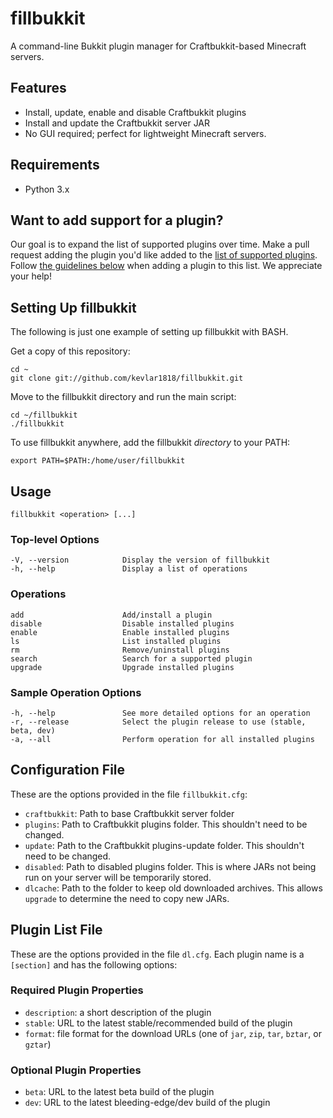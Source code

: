 ﻿fillbukkit
==========
A command-line Bukkit plugin manager for Craftbukkit-based Minecraft servers.

## Features
- Install, update, enable and disable Craftbukkit plugins
- Install and update the Craftbukkit server JAR
- No GUI required; perfect for lightweight Minecraft servers.

## Requirements
- Python 3.x

## Want to add support for a plugin?
Our goal is to expand the list of supported plugins over time. 
Make a pull request adding the plugin you'd like added to the [list of supported plugins][2]. 
Follow [the guidelines below][1] when adding a plugin to this list. We appreciate your help!

## Setting Up fillbukkit
The following is just one example of setting up fillbukkit with BASH.

Get a copy of this repository:

    cd ~
    git clone git://github.com/kevlar1818/fillbukkit.git

Move to the fillbukkit directory and run the main script:

    cd ~/fillbukkit
    ./fillbukkit

To use fillbukkit anywhere, add the fillbukkit *directory* to your PATH:

    export PATH=$PATH:/home/user/fillbukkit

## Usage
    fillbukkit <operation> [...]

### Top-level Options
    -V, --version            Display the version of fillbukkit
    -h, --help               Display a list of operations

### Operations
    add                      Add/install a plugin
    disable                  Disable installed plugins
    enable                   Enable installed plugins
    ls                       List installed plugins
    rm                       Remove/uninstall plugins
    search                   Search for a supported plugin
    upgrade                  Upgrade installed plugins

### Sample Operation Options
    -h, --help               See more detailed options for an operation
    -r, --release            Select the plugin release to use (stable, beta, dev)
    -a, --all                Perform operation for all installed plugins

## Configuration File
These are the options provided in the file `fillbukkit.cfg`:
- `craftbukkit`: Path to base Craftbukkit server folder
- `plugins`: Path to Craftbukkit plugins folder. This shouldn't need to be changed.
- `update`: Path to the Craftbukkit plugins-update folder. This shouldn't need to be changed.
- `disabled`: Path to disabled plugins folder. This is where JARs not being run on your server will be temporarily stored.
- `dlcache`: Path to the folder to keep old downloaded archives. This allows `upgrade` to determine the need to copy new JARs.

## Plugin List File
These are the options provided in the file `dl.cfg`. 
Each plugin name is a `[section]` and has the following options:

### Required Plugin Properties
- `description`: a short description of the plugin
- `stable`: URL to the latest stable/recommended build of the plugin
- `format`: file format for the download URLs (one of `jar`, `zip`, `tar`, `bztar`, or `gztar`)

### Optional Plugin Properties
- `beta`: URL to the latest beta build of the plugin
- `dev`: URL to the latest bleeding-edge/dev build of the plugin

[1]:http://github.com/kevlar1818/fillbukkit#plugin-list-file
[2]:http://github.com/kevlar1818/fillbukkit/blob/master/dl.cfg